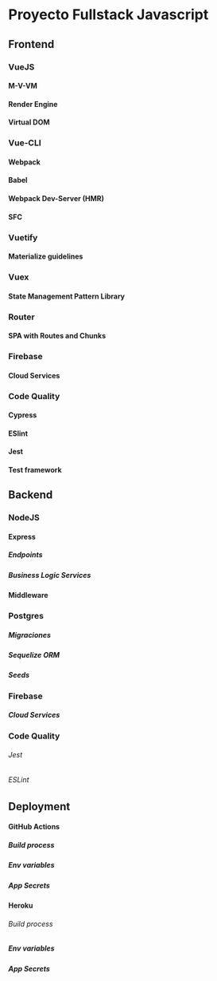 # Proyecto Fullstack Javascript
## Frontend
### VueJS
#### M-V-VM
#### Render Engine
#### Virtual DOM
### Vue-CLI
#### Webpack
#### Babel
#### Webpack Dev-Server (HMR)
#### SFC
### Vuetify
#### Materialize guidelines
### Vuex
#### State Management Pattern Library
### Router
#### SPA with Routes and Chunks
### Firebase
#### Cloud Services
### Code Quality
#### Cypress
#### ESlint
#### Jest
#### Test framework
## Backend
### NodeJS
#### Express
##### Endpoints
##### Business Logic Services
#### Middleware
### Postgres
##### Migraciones
##### Sequelize ORM
##### Seeds
### Firebase
##### Cloud Services
### Code Quality
###### Jest
###### ESLint
## Deployment
#### GitHub Actions
##### Build process
##### Env variables
##### App Secrets
#### Heroku
###### Build process
##### Env variables
##### App Secrets